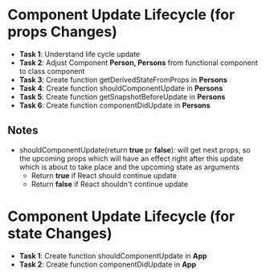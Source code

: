 # Component Update Lifecycle (for props Changes)

- **Task 1**: Understand life cycle update
- **Task 2**: Adjust Component **Person, Persons** from functional component to class component
- **Task 3**: Create function getDerivedStateFromProps in **Persons**
- **Task 4**: Create function shouldComponentUpdate in **Persons**
- **Task 5**: Create function getSnapshotBeforeUpdate in **Persons**
- **Task 6**: Create function componentDidUpdate in **Persons**

## Notes

- shouldComponentUpdate(return **true** pr **false**): will get next props, so the upcoming props which will have an effect right after this update which is about to take place and the upcoming state as arguments
  - Return **true** if React should continue update
  - Return **false** if React shouldn't continue update

# Component Update Lifecycle (for state Changes)

- **Task 1**: Create function shouldComponentUpdate in **App**
- **Task 2**: Create function componentDidUpdate in **App**